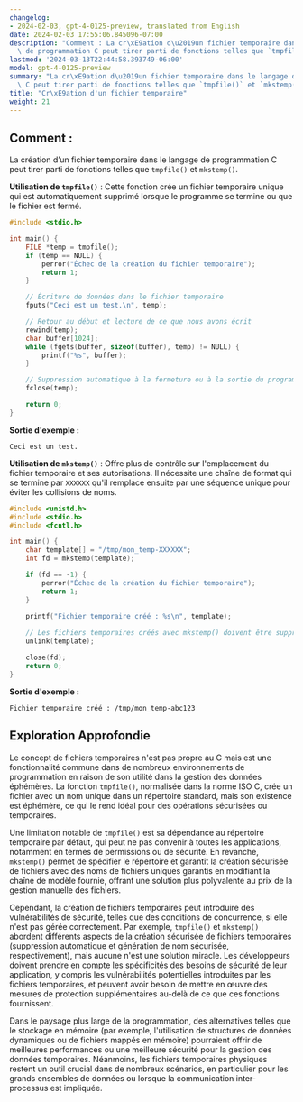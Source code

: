 ```yaml
---
changelog:
- 2024-02-03, gpt-4-0125-preview, translated from English
date: 2024-02-03 17:55:06.845096-07:00
description: "Comment : La cr\xE9ation d\u2019un fichier temporaire dans le langage\
  \ de programmation C peut tirer parti de fonctions telles que `tmpfile()` et `mkstemp()`.\u2026"
lastmod: '2024-03-13T22:44:58.393749-06:00'
model: gpt-4-0125-preview
summary: "La cr\xE9ation d\u2019un fichier temporaire dans le langage de programmation\
  \ C peut tirer parti de fonctions telles que `tmpfile()` et `mkstemp()`."
title: "Cr\xE9ation d'un fichier temporaire"
weight: 21
---
```


## Comment :
La création d’un fichier temporaire dans le langage de programmation C peut tirer parti de fonctions telles que `tmpfile()` et `mkstemp()`.

**Utilisation de `tmpfile()`** : Cette fonction crée un fichier temporaire unique qui est automatiquement supprimé lorsque le programme se termine ou que le fichier est fermé.

```c
#include <stdio.h>

int main() {
    FILE *temp = tmpfile();
    if (temp == NULL) {
        perror("Échec de la création du fichier temporaire");
        return 1;
    }

    // Écriture de données dans le fichier temporaire
    fputs("Ceci est un test.\n", temp);

    // Retour au début et lecture de ce que nous avons écrit
    rewind(temp);
    char buffer[1024];
    while (fgets(buffer, sizeof(buffer), temp) != NULL) {
        printf("%s", buffer);
    }

    // Suppression automatique à la fermeture ou à la sortie du programme
    fclose(temp);

    return 0;
}
```
**Sortie d'exemple :**
```
Ceci est un test.
```

**Utilisation de `mkstemp()`** : Offre plus de contrôle sur l'emplacement du fichier temporaire et ses autorisations. Il nécessite une chaîne de format qui se termine par `XXXXXX` qu'il remplace ensuite par une séquence unique pour éviter les collisions de noms.

```c
#include <unistd.h>
#include <stdio.h>
#include <fcntl.h>

int main() {
    char template[] = "/tmp/mon_temp-XXXXXX";
    int fd = mkstemp(template);

    if (fd == -1) {
        perror("Échec de la création du fichier temporaire");
        return 1;
    }
    
    printf("Fichier temporaire créé : %s\n", template);

    // Les fichiers temporaires créés avec mkstemp() doivent être supprimés manuellement
    unlink(template);

    close(fd);
    return 0;
}
```
**Sortie d'exemple :**
```
Fichier temporaire créé : /tmp/mon_temp-abc123
```

## Exploration Approfondie
Le concept de fichiers temporaires n'est pas propre au C mais est une fonctionnalité commune dans de nombreux environnements de programmation en raison de son utilité dans la gestion des données éphémères. La fonction `tmpfile()`, normalisée dans la norme ISO C, crée un fichier avec un nom unique dans un répertoire standard, mais son existence est éphémère, ce qui le rend idéal pour des opérations sécurisées ou temporaires.

Une limitation notable de `tmpfile()` est sa dépendance au répertoire temporaire par défaut, qui peut ne pas convenir à toutes les applications, notamment en termes de permissions ou de sécurité. En revanche, `mkstemp()` permet de spécifier le répertoire et garantit la création sécurisée de fichiers avec des noms de fichiers uniques garantis en modifiant la chaîne de modèle fournie, offrant une solution plus polyvalente au prix de la gestion manuelle des fichiers.

Cependant, la création de fichiers temporaires peut introduire des vulnérabilités de sécurité, telles que des conditions de concurrence, si elle n'est pas gérée correctement. Par exemple, `tmpfile()` et `mkstemp()` abordent différents aspects de la création sécurisée de fichiers temporaires (suppression automatique et génération de nom sécurisée, respectivement), mais aucune n'est une solution miracle. Les développeurs doivent prendre en compte les spécificités des besoins de sécurité de leur application, y compris les vulnérabilités potentielles introduites par les fichiers temporaires, et peuvent avoir besoin de mettre en œuvre des mesures de protection supplémentaires au-delà de ce que ces fonctions fournissent.

Dans le paysage plus large de la programmation, des alternatives telles que le stockage en mémoire (par exemple, l'utilisation de structures de données dynamiques ou de fichiers mappés en mémoire) pourraient offrir de meilleures performances ou une meilleure sécurité pour la gestion des données temporaires. Néanmoins, les fichiers temporaires physiques restent un outil crucial dans de nombreux scénarios, en particulier pour les grands ensembles de données ou lorsque la communication inter-processus est impliquée.
